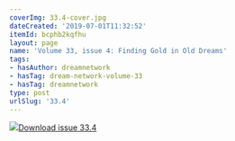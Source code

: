 ```yaml
---
coverImg: 33.4-cover.jpg
dateCreated: '2019-07-01T11:32:52'
itemId: bcphb2kqfhu
layout: page
name: 'Volume 33, issue 4: Finding Gold in Old Dreams'
tags:
- hasAuthor: dreamnetwork
- hasTag: dream-network-volume-33
- hasTag: dreamnetwork
type: post
urlSlug: '33.4'
---
```

<img class="card-journal-img" src="../images/33.4-rect.jpg"/><a href="../files/pdfs/Volume_33/33.4_gold_in_old_dreams.pdf" download="">Download issue 33.4</a>